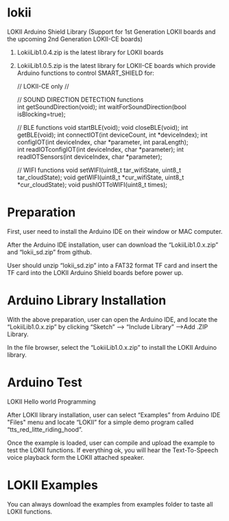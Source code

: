 # lokii
LOKII Arduino Shield Library (Support for 1st Generation LOKII boards and the upcoming  2nd Generation LOKII-CE boards) <p>
1) LokiiLib1.0.4.zip is the latest library for LOKII boards <p>
2) LokiiLib1.0.5.zip is the latest library for LOKII-CE boards which provide Arduino functions to control SMART_SHIELD  for:
    
    // LOKII-CE only //
	
    // SOUND DIRECTION DETECTION functions	
    int getSoundDirection(void);
    int waitForSoundDirection(bool isBlocking=true);

    // BLE functions
    void startBLE(void);
    void closeBLE(void);
    int getBLE(void);
    int connectIOT(int deviceCount, int *deviceIndex);
    int configIOT(int deviceIndex, char *parameter, int paraLength);  
    int readIOTconfigIOT(int deviceIndex, char *parameter);
    int readIOTSensors(int deviceIndex, char *parameter);	

    // WIFI functions
    void setWIFI(uint8_t tar_wifiState, uint8_t tar_cloudState);
    void getWIFI(uint8_t *cur_wifiState, uint8_t *cur_cloudState);
    void pushIOTToWIFI(uint8_t times);
  

# Preparation
First, user need to install the Arduino IDE on their window or MAC computer.

After the Arduino IDE installation, user can download the “LokiiLib1.0.x.zip”
and “lokii_sd.zip” from github.

User should unzip “lokii_sd.zip” into a FAT32 format TF card and insert the
TF card into the LOKII Arduino Shield boards before power up.

# Arduino Library Installation
With the above preparation, user can open the Arduino IDE, and locate the
“LokiiLib1.0.x.zip” by clicking “Sketch” —> “Include Library” —>Add .ZIP
Library.

In the file browser, select the “LokiiLib1.0.x.zip” to install the LOKII Arduino
library.

# Arduino Test

LOKII Hello world Programming<p>
After LOKII library installation, user can select  “Examples” from Arduino IDE "Files" menu and locate “LOKII”
for a simple demo program called “tts_red_litte_riding_hood”.

Once the example is loaded, user can compile and upload the example to
test the LOKII functions. If everything ok, you will hear the Text-To-Speech
voice playback form the LOKII attached speaker.

# LOKII Examples
You can always download the examples from examples folder to taste all LOKII functions.


